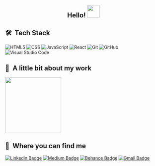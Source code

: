 <h2 align="center">Hello! <img src="https://media.giphy.com/media/WUlplcMpOCEmTGBtBW/giphy.gif" width="40px"></h2>

## 🛠 &nbsp;Tech Stack

  ![HTML5](https://img.shields.io/badge/-HTML5-333333?style=flat&logo=HTML5)
  ![CSS](https://img.shields.io/badge/-CSS-333333?style=flat&logo=CSS3&logoColor=1572B6)
  ![JavaScript](https://img.shields.io/badge/-JavaScript-333333?style=flat&logo=javascript)
  ![React](https://img.shields.io/badge/-React-333333?style=flat&logo=react)
  ![Git](https://img.shields.io/badge/-Git-333333?style=flat&logo=git)
  ![GitHub](https://img.shields.io/badge/-GitHub-333333?style=flat&logo=github)
  ![Visual Studio Code](https://img.shields.io/badge/-Visual%20Studio%20Code-333333?style=flat&logo=visual-studio-code&logoColor=007ACC)

## 💁 &nbsp;A little bit about my work 

<a href="https://github.com/dehmirandac2">
    <img height="180em" src="https://github-readme-stats.vercel.app/api?username=dehmirandac2&theme=buefy&show_icons=true" />
</a>

## 📍 &nbsp;Where you can find me

[![Linkedin Badge](https://img.shields.io/badge/-Linkedin-4169E1?style=flat-square&logo=Linkedin&logoColor=white&&link=https://www.linkedin.com/in/deborah-miranda-13721a37/)](https://www.linkedin.com/in/deborah-miranda-13721a37/)
[![Medium Badge](https://img.shields.io/badge/-Medium-000?style=flat-square&logo=Medium&logoColor=white&&link=https://deborahcasanova.medium.com/)](https://deborahcasanova.medium.com/)
[![Behance Badge](https://img.shields.io/badge/-Behance-0057ff?style=flat-square&logo=Behance&logoColor=white&&link=https://www.behance.net/deborahmiranda/)](https://www.behance.net/deborahmiranda)
[![Gmail Badge](https://img.shields.io/badge/-Gmail-c14438?style=flat-square&logo=Gmail&logoColor=white&link=mailto:dehmirandac2@gmail.com)](mailto:dehmirandac2@gmail.com)


